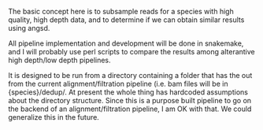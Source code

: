 The basic concept here is to subsample reads for a species with high quality, high depth data, and to determine if we can obtain similar results using angsd. 

All pipeline implementation and development will be done in snakemake, and I will probably use perl scripts to compare the results among alterantive high depth/low depth pipelines. 

It is designed to be run from a directory containing a folder that has the out from the current alignment/filtration pipeline (i.e. bam files will be in {species}/dedup/. At present the whole thing has hardcoded assumptions about the directory structure. Since this is a purpose built pipeline to go on the backend of an alignment/filtration pipeline, I am OK with that. We could generalize this in the future. 
